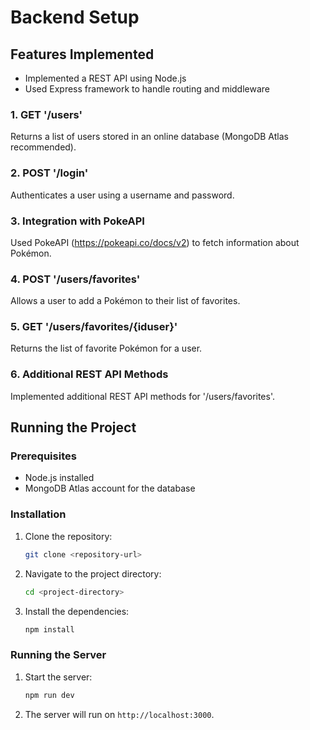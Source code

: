 # Backend Setup

## Features Implemented
- Implemented a REST API using Node.js
- Used Express framework to handle routing and middleware

### 1. GET '/users'
Returns a list of users stored in an online database (MongoDB Atlas recommended).

### 2. POST '/login'
Authenticates a user using a username and password.

### 3. Integration with PokeAPI
Used PokeAPI (https://pokeapi.co/docs/v2) to fetch information about Pokémon.

### 4. POST '/users/favorites'
Allows a user to add a Pokémon to their list of favorites.

### 5. GET '/users/favorites/{iduser}'
Returns the list of favorite Pokémon for a user.

### 6. Additional REST API Methods
Implemented additional REST API methods for '/users/favorites'.

## Running the Project

### Prerequisites
- Node.js installed
- MongoDB Atlas account for the database

### Installation

1. Clone the repository:
    ```sh
    git clone <repository-url>
    ```
2. Navigate to the project directory:
    ```sh
    cd <project-directory>
    ```
3. Install the dependencies:
    ```sh
    npm install
    ```

### Running the Server

1. Start the server:
    ```sh
    npm run dev
    ```
2. The server will run on `http://localhost:3000`.
